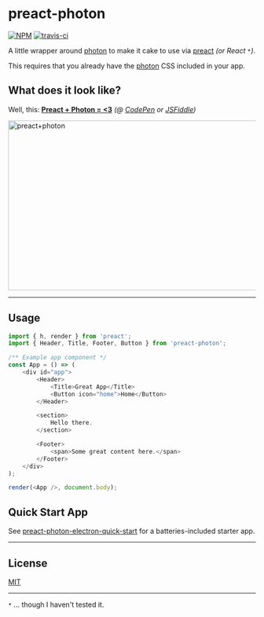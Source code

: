 # preact-photon

[![NPM](http://img.shields.io/npm/v/preact-photon.svg?style=flat)](https://www.npmjs.org/package/preact-photon)
[![travis-ci](https://travis-ci.org/developit/preact-photon.svg?branch=master)](https://travis-ci.org/developit/preact-photon)


A little wrapper around [photon] to make it cake to use via [preact] _(or React `*`)_.

This requires that you already have the [photon] CSS included in your app.

## What does it look like?

Well, this: **[Preact + Photon = <3](http://codepen.io/developit/pen/ZbajXQ?editors=001)** _(@ [CodePen](http://codepen.io/developit/pen/ZbajXQ?editors=001) or [JSFiddle](https://jsfiddle.net/developit/g5qnLnue/))_

<img src="http://i.imgur.com/9EgPkqg.png" width="646" height="346" title="preact+photon">


---


## Usage

```js
import { h, render } from 'preact';
import { Header, Title, Footer, Button } from 'preact-photon';

/** Example app component */
const App = () => (
	<div id="app">
		<Header>
			<Title>Great App</Title>
			<Button icon="home">Home</Button>
		</Header>

		<section>
			Hello there.
		</section>

		<Footer>
			<span>Some great content here.</span>
		</Footer>
	</div>
);

render(<App />, document.body);
```

## Quick Start App

See [preact-photon-electron-quick-start](https://github.com/alexkrolick/preact-photon-electron-quick-start) for a batteries-included starter app.

---

## License

[MIT]

---

`*` ... though I haven't tested it.

[photon]: https://github.com/connors/photon
[preact]: https://github.com/developit/preact
[MIT]: http://choosealicense.com/licenses/mit
